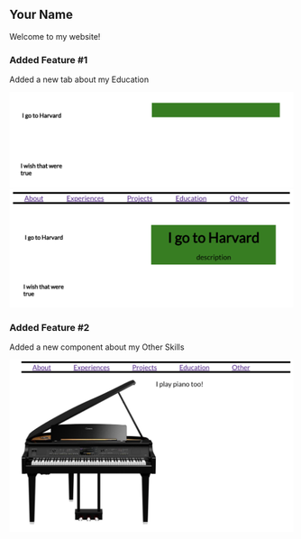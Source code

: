 ## Your Name

Welcome to my website!

### Added Feature #1

Added a new tab about my Education

![Image](/src/assets/edu_1.png)
![Image](/src/assets/edu_screen.png)

### Added Feature #2

Added a new component about my Other Skills

![Image](/src/assets/piano_screen.png)
